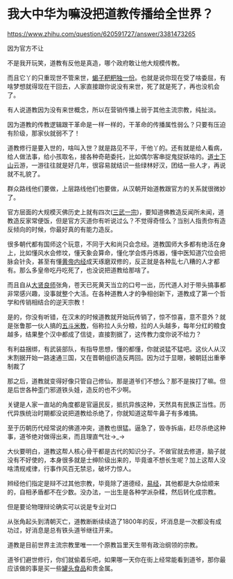 # 我大中华为嘛没把道教传播给全世界？

https://www.zhihu.com/question/620591727/answer/3381473265

因为官方不让

不是我开玩笑，道教有反他是真造，哪个政府敢让他大规模传教。

而且它丫的只重现世不管来世，[蝎子粑粑独一份](https://www.zhihu.com/search?q=%E8%9D%8E%E5%AD%90%E7%B2%91%E7%B2%91%E7%8B%AC%E4%B8%80%E4%BB%BD&search_source=Entity&hybrid_search_source=Entity&hybrid_search_extra=%7B%22sourceType%22%3A%22answer%22%2C%22sourceId%22%3A3381473265%7D)。也就是说你现在受了啥委屈，有啥梦想就得现在干回去，人家直接跟你说没有来世，死了就是死了，再也没机会了。

有人说道教因为没有来世概念，所以在营销传播上弱于其他主流宗教，纯扯淡。

因为道教的传教逻辑跟干革命是一样一样的，干革命的传播属性弱么？只要有压迫有阶级，那家伙就弱不了！

道教修行是要入世的，啥叫入世？就是路见不平，干他丫的。还有就是给人看病，给人做法事，给小孩取名，接各种奇葩委托，比如偶尔客串捉鬼捉妖啥的。[道士下山](https://www.zhihu.com/search?q=%E9%81%93%E5%A3%AB%E4%B8%8B%E5%B1%B1&search_source=Entity&hybrid_search_source=Entity&hybrid_search_extra=%7B%22sourceType%22%3A%22answer%22%2C%22sourceId%22%3A3381473265%7D)云游，一游往往就是好几年，很容易就结识一些绿林好汉，团结一些人才，再说就不礼貌了。

群众路线他们要做，上层路线他们也要做，从汉朝开始道教跟官方的关系就很微妙了。

官方层面的大规模灭佛历史上就有四次([三武一宗](https://www.zhihu.com/search?q=%E4%B8%89%E6%AD%A6%E4%B8%80%E5%AE%97&search_source=Entity&hybrid_search_source=Entity&hybrid_search_extra=%7B%22sourceType%22%3A%22answer%22%2C%22sourceId%22%3A3381473265%7D))，要知道佛教造反闻所未闻，道教造反家常便饭，但是官方灭道你有听说过么？不觉得奇怪么？当别人指责你有造反倾向的时候，你最好真的有能力造反。

很多朝代都有国师这个玩意，不同于大和尚只会念经。道教国师大多都有绝活在身上，比如懂风水会修坟，懂天象会算命，懂化学会炼丹炼器，懂中医知道穴位会把脉会针灸，甚至有懂[黄帝内经](https://www.zhihu.com/search?q=%E9%BB%84%E5%B8%9D%E5%86%85%E7%BB%8F&search_source=Entity&hybrid_search_source=Entity&hybrid_search_extra=%7B%22sourceType%22%3A%22answer%22%2C%22sourceId%22%3A3381473265%7D)成天琢磨双修的，反正就是各种乱七八糟的人才都有。那么多皇帝吃丹吃死了，也没说把道教给那啥了。

而且自从[大贤良师](https://www.zhihu.com/search?q=%E5%A4%A7%E8%B4%A4%E8%89%AF%E5%B8%88&search_source=Entity&hybrid_search_source=Entity&hybrid_search_extra=%7B%22sourceType%22%3A%22answer%22%2C%22sourceId%22%3A3381473265%7D)张角，苍天已死黄天当立的口号一出，历代道人对于带头搞事都非常感兴趣，没事就整个大活。在各种道教人才的争相创新下，道教成了第一个哲学和传销相结合的逆天宗教！

是的，你没有听错，在汉末的时候道教就开始玩传销了，惊不惊喜，意不意外？就是张鲁那一伙人搞的[五斗米教](https://www.zhihu.com/search?q=%E4%BA%94%E6%96%97%E7%B1%B3%E6%95%99&search_source=Entity&hybrid_search_source=Entity&hybrid_search_extra=%7B%22sourceType%22%3A%22answer%22%2C%22sourceId%22%3A3381473265%7D)，俗称拉人头分粮，拉的人头越多，每年分红的粮食越多，结果整个汉中都成了信徒，直接割据了，这传教力度你说不给力？

有利益捆绑，有武装部队，有指导思想，懂的都懂，你就说猛不猛吧。这伙人从汉末割据开始一路速通三国，又在晋朝组织造反两回。因为过于显眼，被朝廷出重拳制裁了

那之后，道教就变得好像只管自己修仙，那是道爷们不想么？那不是挨打了嘛。但是后世各种歪门邪道铁头娃，造反的也不少啊。

关键是人家一直站的角度都是官逼民反，抵抗异族这种，天然具有民族正当性。历代异族统治时期都没说把道教给杀绝了，你就知道这帮牛鼻子有多难搞。

至于历朝历代经常说的佛道冲突，道教也很猛。逼急了，毁寺拆庙，赶尽杀绝这种事，道爷绝对做得出来，而且理直气壮→\_→

大伙要明白，道教这帮人核心骨干都是古代的知识分子。不做官就去修道，脑子就没有不好使的，本身很多就是士绅阶级出来的，毕竟谁不想长生呢？加上这帮人没啥清规戒律，行事作风百无禁忌，破坏力惊人。

辫经他们指定是辩不过其他宗教，毕竟除了道德经，[易经](https://www.zhihu.com/search?q=%E6%98%93%E7%BB%8F&search_source=Entity&hybrid_search_source=Entity&hybrid_search_extra=%7B%22sourceType%22%3A%22answer%22%2C%22sourceId%22%3A3381473265%7D)，其他都是大杂烩顺来的，自相矛盾都不在少数。没办法，一出生是各种学派杂糅，然后转化成宗教。

但是要论物理辩论确实可以说是专业对口

从张角起头到清朝灭亡，道教断断续续造了1800年的反，坏消息是一次都没有成功过，好消息是总有铁头道爷继往开来。

道教是目前世界主流宗教里唯一一个原教旨里天生带有政治纲领的宗教。

道爷们避世修行，你们就偷着乐吧，如果哪一天你在街上经常能看到道爷，那你最应该做的事是买一些[罐头食品](https://www.zhihu.com/search?q=%E7%BD%90%E5%A4%B4%E9%A3%9F%E5%93%81&search_source=Entity&hybrid_search_source=Entity&hybrid_search_extra=%7B%22sourceType%22%3A%22answer%22%2C%22sourceId%22%3A3381473265%7D)和贵金属。